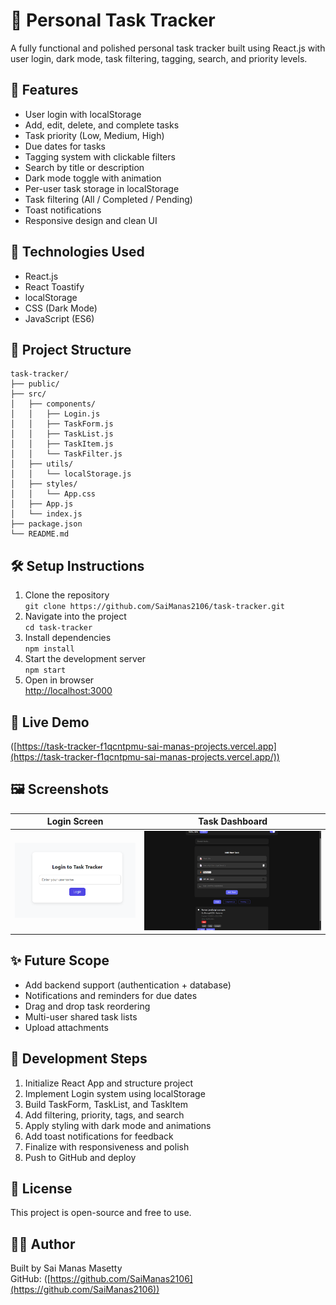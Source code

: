 # 📝 Personal Task Tracker

A fully functional and polished personal task tracker built using React.js with user login, dark mode, task filtering, tagging, search, and priority levels.

## 🚀 Features

- User login with localStorage
- Add, edit, delete, and complete tasks
- Task priority (Low, Medium, High)
- Due dates for tasks
- Tagging system with clickable filters
- Search by title or description
- Dark mode toggle with animation
- Per-user task storage in localStorage
- Task filtering (All / Completed / Pending)
- Toast notifications
- Responsive design and clean UI

## 🧰 Technologies Used

- React.js
- React Toastify
- localStorage
- CSS (Dark Mode)
- JavaScript (ES6)

## 📁 Project Structure

```
task-tracker/
├── public/
├── src/
│   ├── components/
│   │   ├── Login.js
│   │   ├── TaskForm.js
│   │   ├── TaskList.js
│   │   ├── TaskItem.js
│   │   └── TaskFilter.js
│   ├── utils/
│   │   └── localStorage.js
│   ├── styles/
│   │   └── App.css
│   ├── App.js
│   └── index.js
├── package.json
└── README.md
```

## 🛠️ Setup Instructions

1. Clone the repository  
   `git clone https://github.com/SaiManas2106/task-tracker.git`  
2. Navigate into the project  
   `cd task-tracker`  
3. Install dependencies  
   `npm install`  
4. Start the development server  
   `npm start`  
5. Open in browser  
   [http://localhost:3000](http://localhost:3000)

## 🔗 Live Demo

([https://task-tracker-f1qcntpmu-sai-manas-projects.vercel.app](https://task-tracker-f1qcntpmu-sai-manas-projects.vercel.app/))

## 🖼️ Screenshots

| Login Screen | Task Dashboard |
|--------------|----------------|
| ![Login](screenshots/Login.png) | ![Dashboard](screenshots/dashboard.png) |

## ✨ Future Scope

- Add backend support (authentication + database)
- Notifications and reminders for due dates
- Drag and drop task reordering
- Multi-user shared task lists
- Upload attachments

## 🧠 Development Steps

1. Initialize React App and structure project
2. Implement Login system using localStorage
3. Build TaskForm, TaskList, and TaskItem
4. Add filtering, priority, tags, and search
5. Apply styling with dark mode and animations
6. Add toast notifications for feedback
7. Finalize with responsiveness and polish
8. Push to GitHub and deploy

## 🧾 License

This project is open-source and free to use.

## 👨‍💻 Author

Built by Sai Manas Masetty  
GitHub: ([https://github.com/SaiManas2106](https://github.com/SaiManas2106))
